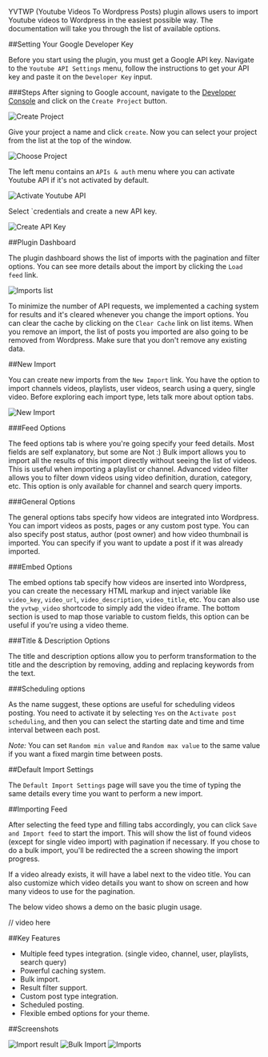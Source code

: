 YVTWP (Youtube Videos To Wordpress Posts) plugin allows users to import Youtube videos to Wordpress in the easiest possible way. The documentation will take you through the list of available options.

##Setting Your Google Developer Key

Before you start using the plugin, you must get a Google API key. Navigate to the `Youtube API Settings` menu, follow the instructions to get your API key and paste it on the `Developer Key` input.

###Steps
After signing to Google account, navigate to the [Developer Console](https://console.developers.google.com/project) and click on the `Create Project` button.

![Create Project](https://dl.dropboxusercontent.com/s/8iy2oc50gn18k7m/Screenshot%202015-09-02%2012.31.52.png?dl=0)

Give your project a name and click `create`. Now you can select your project from the list at the top of the window.

![Choose Project](https://dl.dropboxusercontent.com/s/xr5jtwxhdc8x017/Screenshot%202015-09-02%2013.25.53.png?dl=0)

The left menu contains an `APIs & auth` menu where you can activate Youtube API if it's not activated by default.

![Activate Youtube API](https://dl.dropboxusercontent.com/s/ea79aa10gm2xjrj/yvtwp_activate_api.gif?dl=0)

Select `credentials and create a new API key.

![Create API Key](https://dl.dropboxusercontent.com/s/dxy58c57qws6nqf/yvtwp_create_key.gif?dl=0)

##Plugin Dashboard

The plugin dashboard shows the list of imports with the pagination and filter options. You can see more details about the import by clicking the `Load feed` link.

![Imports list](https://dl.dropboxusercontent.com/s/vmkasnxcbsdk2af/Screenshot%202015-09-02%2014.21.04.png?dl=0)

To minimize the number of API requests, we implemented a caching system for results and it's cleared whenever you change the import options. You can clear the cache by clicking on the `Clear Cache` link on list items.
When you remove an import, the list of posts you imported are also going to be removed from Wordpress. Make sure that you don't remove any existing data.

##New Import

You can create new imports from the `New Import` link. You have the option to import channels videos, playlists, user videos, search using a query, single video. Before exploring each import type, lets talk more about option tabs.

![New Import](https://dl.dropboxusercontent.com/s/dvss0hrki3dhhjo/Screenshot%202015-09-03%2012.39.24.png?dl=0)

###Feed Options

The feed options tab is where you're going specify your feed details. Most fields are self explanatory, but some are Not :)
Bulk import allows you to import all the results of this import directly without seeing the list of videos. This is useful when importing a playlist or channel.
Advanced video filter allows you to filter down videos using video definition, duration, category, etc. This option is only available for channel and search query imports.

###General Options

The general options tabs specify how videos are integrated into Wordpress. You can import videos as posts, pages or any custom post type. You can also specify post status, author (post owner) and how video thumbnail is imported. You can specify if you want to update a post if it was already imported.

###Embed Options

The embed options tab specify how videos are inserted into Wordpress, you can create the necessary HTML markup and inject variable like `video_key`, `video_url`, `video_description`, `video_title`, etc. You can also use the `yvtwp_video` shortcode to simply add the video iframe. The bottom section is used to map those variable to custom fields, this option can be useful if you're using a video theme.

###Title & Description Options

The title and description options allow you to perform transformation to the title and the description by removing, adding and replacing keywords from the text.

###Scheduling options

As the name suggest, these options are useful for scheduling videos posting. You need to activate it by selecting `Yes` on the `Activate post scheduling`, and then you can select the starting date and time and time interval between each post.

*Note:* You can set `Random min value` and `Random max value` to the same value if you want a fixed margin time between posts.

##Default Import Settings

The `Default Import Settings` page will save you the time of typing the same details every time you want to perform a new import.

##Importing Feed

After selecting the feed type and filling tabs accordingly, you can click `Save and Import feed` to start the import. This will show the list of found videos (except for single video import) with pagination if necessary. If you chose to do a bulk import, you'll be redirected the a screen showing the import progress.

If a video already exists, it will have a label next to the video title. You can also customize which video details you want to show on screen and how many videos to use for the pagination.

The below video shows a demo on the basic plugin usage.

// video here

##Key Features

- Multiple feed types integration. (single video, channel, user, playlists, search query)
- Powerful caching system.
- Bulk import.
- Result filter support.
- Custom post type integration.
- Scheduled posting.
- Flexible embed options for your theme.

##Screenshots

![Import result](https://dl.dropboxusercontent.com/s/unm1v1maqt7y3oh/Screenshot%202015-09-03%2012.23.03.png?dl=0)
![Bulk Import](https://dl.dropboxusercontent.com/s/ds8jrwwiex3445m/Screenshot%202015-09-03%2012.54.59.png?dl=0)
![Imports](https://dl.dropboxusercontent.com/s/muy89loay6x40hx/Screenshot%202015-09-03%2013.00.00.png?dl=0)